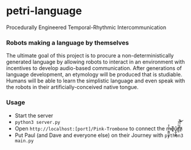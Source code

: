 # petri-language
Procedurally Engineered Temporal-Rhythmic Intercommunication

### Robots making a language by themselves
The ultimate goal of this project is to procure a non-deterministically generated language by allowing robots to interact in an environment with incentives to develop audio-based communication. After generations of language development, an etymology will be produced that is studiable. Humans will be able to learn the simplistic language and even speak with the robots in their artificially-conceived native tongue.

### Usage
- Start the server
- ```python3 server.py```
- Open `http://localhost:[port]/Pink-Trombone` to connect the m̶͖̪̲̠̗̞̓̊ȯ̷͈͆u̷̢̪̙̬͇̽ť̸̛̤͈̈͑́͝͝h̸̦͛̈͐̿̏
- Put Paul (and Dave and everyone else) on their Journey with ```python3 main.py```

